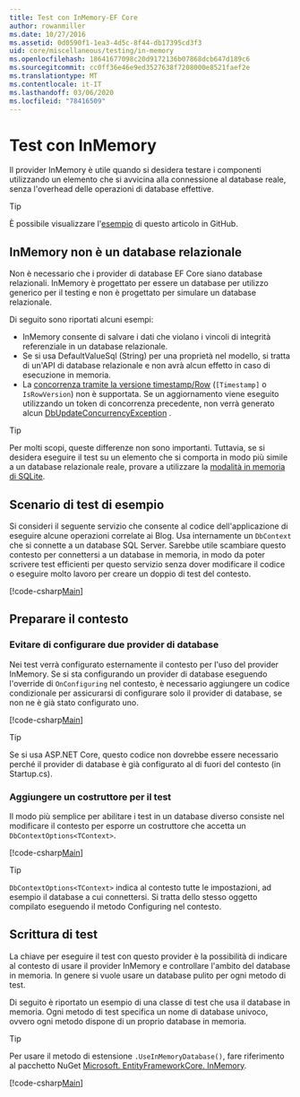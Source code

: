```yaml
---
title: Test con InMemory-EF Core
author: rowanmiller
ms.date: 10/27/2016
ms.assetid: 0d0590f1-1ea3-4d5c-8f44-db17395cd3f3
uid: core/miscellaneous/testing/in-memory
ms.openlocfilehash: 18641677098c20d9172136b07868dcb647d189c6
ms.sourcegitcommit: cc0ff36e46e9ed3527638f7208000e8521faef2e
ms.translationtype: MT
ms.contentlocale: it-IT
ms.lasthandoff: 03/06/2020
ms.locfileid: "78416509"
---
```

# <a name="testing-with-inmemory"></a>Test con InMemory

Il provider InMemory è utile quando si desidera testare i componenti utilizzando un elemento che si avvicina alla connessione al database reale, senza l'overhead delle operazioni di database effettive.

> [!TIP]  
> È possibile visualizzare l'[esempio](https://github.com/dotnet/EntityFramework.Docs/tree/master/samples/core/Miscellaneous/Testing) di questo articolo in GitHub.

## <a name="inmemory-is-not-a-relational-database"></a>InMemory non è un database relazionale

Non è necessario che i provider di database EF Core siano database relazionali. InMemory è progettato per essere un database per utilizzo generico per il testing e non è progettato per simulare un database relazionale.

Di seguito sono riportati alcuni esempi:

* InMemory consente di salvare i dati che violano i vincoli di integrità referenziale in un database relazionale.
* Se si usa DefaultValueSql (String) per una proprietà nel modello, si tratta di un'API di database relazionale e non avrà alcun effetto in caso di esecuzione in memoria.
* La [concorrenza tramite la versione timestamp/Row](xref:core/modeling/concurrency#timestamprowversion) (`[Timestamp]` o `IsRowVersion`) non è supportata. Se un aggiornamento viene eseguito utilizzando un token di concorrenza precedente, non verrà generato alcun [DbUpdateConcurrencyException](https://docs.microsoft.com/dotnet/api/microsoft.entityframeworkcore.dbupdateconcurrencyexception) .

> [!TIP]  
> Per molti scopi, queste differenze non sono importanti. Tuttavia, se si desidera eseguire il test su un elemento che si comporta in modo più simile a un database relazionale reale, provare a utilizzare la [modalità in memoria di SQLite](sqlite.md).

## <a name="example-testing-scenario"></a>Scenario di test di esempio

Si consideri il seguente servizio che consente al codice dell'applicazione di eseguire alcune operazioni correlate ai Blog. Usa internamente un `DbContext` che si connette a un database SQL Server. Sarebbe utile scambiare questo contesto per connettersi a un database in memoria, in modo da poter scrivere test efficienti per questo servizio senza dover modificare il codice o eseguire molto lavoro per creare un doppio di test del contesto.

[!code-csharp[Main](../../../../samples/core/Miscellaneous/Testing/BusinessLogic/BlogService.cs)]

## <a name="get-your-context-ready"></a>Preparare il contesto

### <a name="avoid-configuring-two-database-providers"></a>Evitare di configurare due provider di database

Nei test verrà configurato esternamente il contesto per l'uso del provider InMemory. Se si sta configurando un provider di database eseguendo l'override di `OnConfiguring` nel contesto, è necessario aggiungere un codice condizionale per assicurarsi di configurare solo il provider di database, se non ne è già stato configurato uno.

[!code-csharp[Main](../../../../samples/core/Miscellaneous/Testing/BusinessLogic/BloggingContext.cs#OnConfiguring)]

> [!TIP]  
> Se si usa ASP.NET Core, questo codice non dovrebbe essere necessario perché il provider di database è già configurato al di fuori del contesto (in Startup.cs).

### <a name="add-a-constructor-for-testing"></a>Aggiungere un costruttore per il test

Il modo più semplice per abilitare i test in un database diverso consiste nel modificare il contesto per esporre un costruttore che accetta un `DbContextOptions<TContext>`.

[!code-csharp[Main](../../../../samples/core/Miscellaneous/Testing/BusinessLogic/BloggingContext.cs#Constructors)]

> [!TIP]  
> `DbContextOptions<TContext>` indica al contesto tutte le impostazioni, ad esempio il database a cui connettersi. Si tratta dello stesso oggetto compilato eseguendo il metodo Configuring nel contesto.

## <a name="writing-tests"></a>Scrittura di test

La chiave per eseguire il test con questo provider è la possibilità di indicare al contesto di usare il provider InMemory e controllare l'ambito del database in memoria. In genere si vuole usare un database pulito per ogni metodo di test.

Di seguito è riportato un esempio di una classe di test che usa il database in memoria. Ogni metodo di test specifica un nome di database univoco, ovvero ogni metodo dispone di un proprio database in memoria.

>[!TIP]
> Per usare il metodo di estensione `.UseInMemoryDatabase()`, fare riferimento al pacchetto NuGet [Microsoft. EntityFrameworkCore. InMemory](https://www.nuget.org/packages/Microsoft.EntityFrameworkCore.InMemory/).

[!code-csharp[Main](../../../../samples/core/Miscellaneous/Testing/TestProject/InMemory/BlogServiceTests.cs)]
